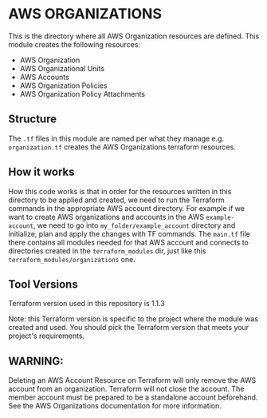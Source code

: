 # AWS ORGANIZATIONS

This is the directory where all AWS Organization resources are defined. This module creates the following resources:

- AWS Organization
- AWS Organizational Units
- AWS Accounts
- AWS Organization Policies
- AWS Organization Policy Attachments

## Structure ##

The `.tf` files in this module are named per what they manage e.g. `organization.tf` creates the AWS Organizations terraform resources.

## How it works ##
How this code works is that in order for the resources written in this directory to be applied and created, we need to run the Terraform commands in the appropriate AWS account directory. For example if we want to create AWS organizations and accounts in the AWS `example-account`, we need to go into `my_folder/example_account` directory and initialize, plan and apply the changes with TF commands. The `main.tf` file there contains all modules needed for that AWS account and connects to directories created in the `terraform_modules` dir, just like this `terraform_modules/organizations` one.

## Tool Versions ##
Terraform version used in this repository is 1.1.3

Note: this Terraform version is specific to the project where the module was created and used.
You should pick the Terraform version that meets your project's requirements. 

## WARNING:
Deleting an AWS Account Resource on Terraform will only remove the AWS account from an organization. Terraform will not close the account. The member account must be prepared to be a standalone account beforehand. See the AWS Organizations documentation for more information.